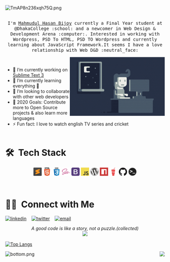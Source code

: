 ![TmAP8n236xqh75Q.png](https://i.loli.net/2020/07/13/OiwrC2KRZNPA9cJ.png)
<br>
<br>
<p align="center">
  <samp>
    I'm <a href="https://dev-mhbportfolio.pantheonsite.io/">Mahmudul Hasan Bijoy</a> currently a Final Year student at @DhakaCollege :school: </a> and a newcomer in Web Design & Development  Arena :computer:. Interested in working with Wordpress, PSD To HTML, PSD TO Wordpress and currently learning about JavaScript Framework.It seems I have a love relationship with Web D&D :neutral_face:
  </samp>
</p>

<img alt="Night Coding" src="https://raw.githubusercontent.com/AVS1508/AVS1508/master/assets/Night-Coding.gif" align="right"/> <br>

 - 🔭 I’m currently working on <a href="https://www.sublimetext.com/">Sublime Text 3</a>
 - 🌱 I’m currently learning everything 🤣
 - 👯 I’m looking to collaborate with other web developers
 - 🥅 2020 Goals: Contribute more to Open Source projects & also learn more languages
 - ⚡ Fun fact: I love to watch english TV series and cricket <br> <br>

# 🛠 &nbsp;Tech Stack
<p align="center">
<img alt="sublime" width="26px" src="https://raw.githubusercontent.com/github/explore/80688e429a7d4ef2fca1e82350fe8e3517d3494d/topics/sublime-text/sublime-text.png"/>
<img alt="HTML5" width="26px" src="https://raw.githubusercontent.com/github/explore/80688e429a7d4ef2fca1e82350fe8e3517d3494d/topics/html/html.png"/>
<img alt="CSS3" width="26px" src="https://raw.githubusercontent.com/github/explore/80688e429a7d4ef2fca1e82350fe8e3517d3494d/topics/css/css.png"/>
<img alt="Sass" width="26px" src="https://raw.githubusercontent.com/github/explore/80688e429a7d4ef2fca1e82350fe8e3517d3494d/topics/sass/sass.png" />
<img alt="Bootstrap" width="26px" src="https://raw.githubusercontent.com/github/explore/80688e429a7d4ef2fca1e82350fe8e3517d3494d/topics/bootstrap/bootstrap.png"/>
<img alt="JavaScript" width="26px" src="https://raw.githubusercontent.com/github/explore/80688e429a7d4ef2fca1e82350fe8e3517d3494d/topics/javascript/javascript.png"/>
<img alt="wordpress" width="26px" src="https://raw.githubusercontent.com/github/explore/80688e429a7d4ef2fca1e82350fe8e3517d3494d/topics/wordpress/wordpress.png"/>
<img alt="npm" width="26px" src="https://raw.githubusercontent.com/github/explore/80688e429a7d4ef2fca1e82350fe8e3517d3494d/topics/npm/npm.png"/>
  <img alt="gulp" width="26px" src="https://raw.githubusercontent.com/github/explore/80688e429a7d4ef2fca1e82350fe8e3517d3494d/topics/gulp/gulp.png"/>
<img alt="GitHub" width="26px" src="https://raw.githubusercontent.com/github/explore/78df643247d429f6cc873026c0622819ad797942/topics/github/github.png" />
<img alt="Terminal" width="26px" src="https://raw.githubusercontent.com/github/explore/80688e429a7d4ef2fca1e82350fe8e3517d3494d/topics/terminal/terminal.png"/>
</p>
<br>

# 🤝🏻 &nbsp;Connect with Me
  [![linkedin](https://user-images.githubusercontent.com/25087769/87172072-530a5080-c2dc-11ea-8e2c-8ee4dbf3394b.png)](https://www.linkedin.com/in/mhbijoy007/) &nbsp;&nbsp;
  [![twitter](https://user-images.githubusercontent.com/25087769/87172407-de83e180-c2dc-11ea-9479-a894758266c3.png)](https://twitter.com/bijoyhasan6) &nbsp;&nbsp;
  [![email](https://user-images.githubusercontent.com/25087769/87174308-a4680f00-c2df-11ea-90b0-5fa1fa76d2f1.png)](https://mail.google.com/mail/u/0/) &nbsp;
<br>

<p align="center">
  <i>A good code is like a story, not a puzzle.(collected)</i><br/>
<img src="https://visitor-badge.glitch.me/badge?page_id=mahmudul-hasan-bijoy.mahmudul-hasan-bijoy"/>
</p>

[![Top Langs](https://github-readme-stats.vercel.app/api/top-langs/?username=anuraghazra&layout=compact)](https://github.com/anuraghazra/github-readme-stats)

<a href="https://github.com/anuraghazra/github-readme-stats">
  <img align="right" src="https://github-readme-stats.vercel.app/api?username=mahmudul-hasan-bijoy&show_icons=true&theme=vue" />
</a>

![bottom.png](https://i.loli.net/2020/07/12/b3grZD6LFseGuUP.png)
